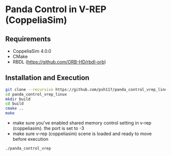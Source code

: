 # Panda Control in V-REP (CoppeliaSim)

## Requirements
- CoppeliaSim 4.0.0
- CMake
- RBDL (https://github.com/ORB-HD/rbdl-orb)

## Installation and Execution
```sh
git clone --recursive https://github.com/psh117/panda_control_vrep_linux
cd panda_control_vrep_linux
mkdir build
cd build
cmake ..
make
```
- make sure you've enabled shared memory control setting in v-rep (coppeliasim). 
the port is set to -3
- make sure v-rep (coppeliasim) scene is loaded and ready to move before execution
```sh
./panda_control_vrep
````